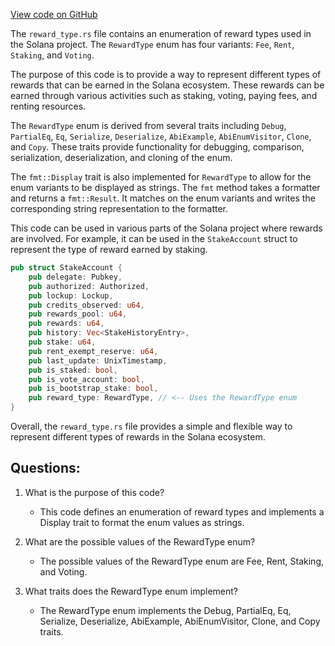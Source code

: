 
[View code on GitHub](https://github.com/solana-labs/solana/blob/master/sdk/src/reward_type.rs)

The `reward_type.rs` file contains an enumeration of reward types used in the Solana project. The `RewardType` enum has four variants: `Fee`, `Rent`, `Staking`, and `Voting`. 

The purpose of this code is to provide a way to represent different types of rewards that can be earned in the Solana ecosystem. These rewards can be earned through various activities such as staking, voting, paying fees, and renting resources. 

The `RewardType` enum is derived from several traits including `Debug`, `PartialEq`, `Eq`, `Serialize`, `Deserialize`, `AbiExample`, `AbiEnumVisitor`, `Clone`, and `Copy`. These traits provide functionality for debugging, comparison, serialization, deserialization, and cloning of the enum. 

The `fmt::Display` trait is also implemented for `RewardType` to allow for the enum variants to be displayed as strings. The `fmt` method takes a formatter and returns a `fmt::Result`. It matches on the enum variants and writes the corresponding string representation to the formatter. 

This code can be used in various parts of the Solana project where rewards are involved. For example, it can be used in the `StakeAccount` struct to represent the type of reward earned by staking. 

```rust
pub struct StakeAccount {
    pub delegate: Pubkey,
    pub authorized: Authorized,
    pub lockup: Lockup,
    pub credits_observed: u64,
    pub rewards_pool: u64,
    pub rewards: u64,
    pub history: Vec<StakeHistoryEntry>,
    pub stake: u64,
    pub rent_exempt_reserve: u64,
    pub last_update: UnixTimestamp,
    pub is_staked: bool,
    pub is_vote_account: bool,
    pub is_bootstrap_stake: bool,
    pub reward_type: RewardType, // <-- Uses the RewardType enum
}
```

Overall, the `reward_type.rs` file provides a simple and flexible way to represent different types of rewards in the Solana ecosystem.
## Questions: 
 1. What is the purpose of this code?
    - This code defines an enumeration of reward types and implements a Display trait to format the enum values as strings.

2. What are the possible values of the RewardType enum?
    - The possible values of the RewardType enum are Fee, Rent, Staking, and Voting.

3. What traits does the RewardType enum implement?
    - The RewardType enum implements the Debug, PartialEq, Eq, Serialize, Deserialize, AbiExample, AbiEnumVisitor, Clone, and Copy traits.